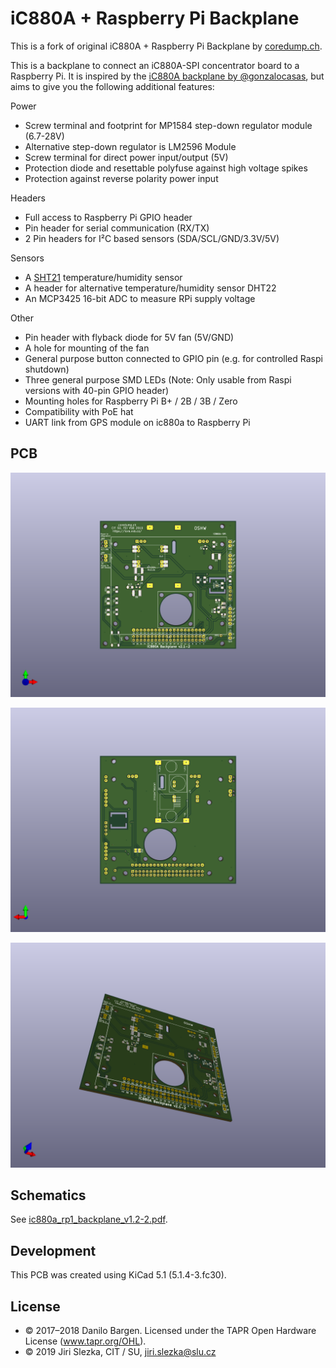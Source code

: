 # iC880A + Raspberry Pi Backplane

This is a fork of original iC880A + Raspberry Pi Backplane by [coredump.ch](https://github.com/dbrgn/ic880a-backplane).

This is a backplane to connect an iC880A-SPI concentrator board to a Raspberry
Pi. It is inspired by the [iC880A backplane by
@gonzalocasas](https://github.com/gonzalocasas/ic880a-backplane), but aims to
give you the following additional features:

Power

- Screw terminal and footprint for MP1584 step-down regulator module (6.7-28V)
- Alternative step-down regulator is LM2596 Module
- Screw terminal for direct power input/output (5V)
- Protection diode and resettable polyfuse against high voltage spikes
- Protection against reverse polarity power input

Headers

- Full access to Raspberry Pi GPIO header
- Pin header for serial communication (RX/TX)
- 2 Pin headers for I²C based sensors (SDA/SCL/GND/3.3V/5V)

Sensors

- A [SHT21](https://sensirion.com/sht21/) temperature/humidity sensor
- A header for alternative temperature/humidity sensor DHT22
- An MCP3425 16-bit ADC to measure RPi supply voltage

Other

- Pin header with flyback diode for 5V fan (5V/GND)
- A hole for mounting of the fan
- General purpose button connected to GPIO pin (e.g. for controlled Raspi
  shutdown)
- Three general purpose SMD LEDs (Note: Only usable from Raspi versions
  with 40-pin GPIO header)
- Mounting holes for Raspberry Pi B+ / 2B / 3B / Zero
- Compatibility with PoE hat
- UART link from GPS module on ic880a to Raspberry Pi

## PCB

![Rendered](rendered/PCB_3D_Front.png)

![Rendered](rendered/PCB_3D_Back.png)

![Rendered](rendered/PCB_3D_View.png)

## Schematics

See [ic880a_rp1_backplane_v1.2-2.pdf](ic880a_rp1_backplane_v1.2-2.pdf).


## Development

This PCB was created using KiCad 5.1 (5.1.4-3.fc30).

## License

- © 2017–2018 Danilo Bargen. Licensed under the TAPR Open Hardware License (www.tapr.org/OHL).
- © 2019 Jiri Slezka, CIT / SU, jiri.slezka@slu.cz
